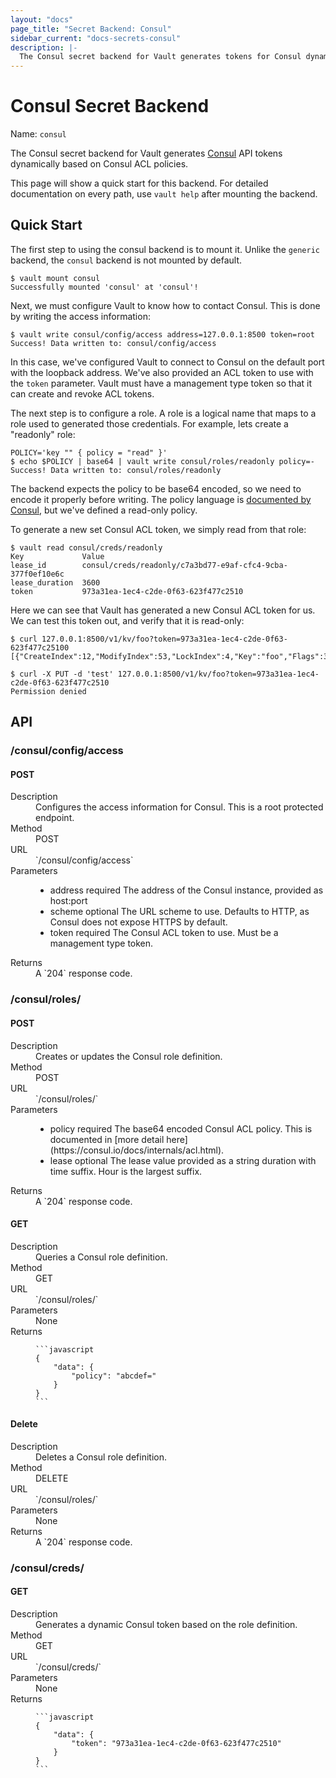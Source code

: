 ```yaml
---
layout: "docs"
page_title: "Secret Backend: Consul"
sidebar_current: "docs-secrets-consul"
description: |-
  The Consul secret backend for Vault generates tokens for Consul dynamically.
---
```


# Consul Secret Backend

Name: `consul`

The Consul secret backend for Vault generates
[Consul](http://consul.io)
API tokens dynamically based on Consul ACL policies.

This page will show a quick start for this backend. For detailed documentation
on every path, use `vault help` after mounting the backend.

## Quick Start

The first step to using the consul backend is to mount it.
Unlike the `generic` backend, the `consul` backend is not mounted by default.

```
$ vault mount consul
Successfully mounted 'consul' at 'consul'!
```

Next, we must configure Vault to know how to contact Consul.
This is done by writing the access information:

```
$ vault write consul/config/access address=127.0.0.1:8500 token=root
Success! Data written to: consul/config/access
```

In this case, we've configured Vault to connect to Consul
on the default port with the loopback address. We've also provided
an ACL token to use with the `token` parameter. Vault must have a management
type token so that it can create and revoke ACL tokens.

The next step is to configure a role. A role is a logical name that maps
to a role used to generated those credentials. For example, lets create
a "readonly" role:

```
POLICY='key "" { policy = "read" }'
$ echo $POLICY | base64 | vault write consul/roles/readonly policy=-
Success! Data written to: consul/roles/readonly
```

The backend expects the policy to be base64 encoded, so we need to encode
it properly before writing. The policy language is
[documented by Consul](https://consul.io/docs/internals/acl.html), but we've defined a read-only policy.

To generate a new set Consul ACL token, we simply read from that role:

```
$ vault read consul/creds/readonly
Key           	Value
lease_id      	consul/creds/readonly/c7a3bd77-e9af-cfc4-9cba-377f0ef10e6c
lease_duration	3600
token         	973a31ea-1ec4-c2de-0f63-623f477c2510
```

Here we can see that Vault has generated a new Consul ACL token for us.
We can test this token out, and verify that it is read-only:

```
$ curl 127.0.0.1:8500/v1/kv/foo?token=973a31ea-1ec4-c2de-0f63-623f477c25100
[{"CreateIndex":12,"ModifyIndex":53,"LockIndex":4,"Key":"foo","Flags":3304740253564472344,"Value":"YmF6"}]

$ curl -X PUT -d 'test' 127.0.0.1:8500/v1/kv/foo?token=973a31ea-1ec4-c2de-0f63-623f477c2510
Permission denied
```

## API

### /consul/config/access
#### POST

<dl class="api">
  <dt>Description</dt>
  <dd>
    Configures the access information for Consul.
    This is a root protected endpoint.
  </dd>

  <dt>Method</dt>
  <dd>POST</dd>

  <dt>URL</dt>
  <dd>`/consul/config/access`</dd>

  <dt>Parameters</dt>
  <dd>
    <ul>
      <li>
        <span class="param">address</span>
        <span class="param-flags">required</span>
        The address of the Consul instance, provided as host:port
      </li>
      <li>
        <span class="param">scheme</span>
        <span class="param-flags">optional</span>
        The URL scheme to use. Defaults to HTTP, as Consul does not expose HTTPS by default.
      </li>
      <li>
        <span class="param">token</span>
        <span class="param-flags">required</span>
        The Consul ACL token to use. Must be a management type token.
      </li>
    </ul>
  </dd>

  <dt>Returns</dt>
  <dd>
    A `204` response code.
  </dd>
</dl>

### /consul/roles/
#### POST

<dl class="api">
  <dt>Description</dt>
  <dd>
    Creates or updates the Consul role definition.
  </dd>

  <dt>Method</dt>
  <dd>POST</dd>

  <dt>URL</dt>
  <dd>`/consul/roles/<name>`</dd>

  <dt>Parameters</dt>
  <dd>
    <ul>
      <li>
        <span class="param">policy</span>
        <span class="param-flags">required</span>
        The base64 encoded Consul ACL policy. This is documented in [more detail here](https://consul.io/docs/internals/acl.html).
      </li>
      <li>
        <span class="param">lease</span>
        <span class="param-flags">optional</span>
        The lease value provided as a string duration with time suffix. Hour is the largest suffix.
      </li>
    </ul>
  </dd>

  <dt>Returns</dt>
  <dd>
    A `204` response code.
  </dd>
</dl>

#### GET

<dl class="api">
  <dt>Description</dt>
  <dd>
    Queries a Consul role definition.
  </dd>

  <dt>Method</dt>
  <dd>GET</dd>

  <dt>URL</dt>
  <dd>`/consul/roles/<name>`</dd>

  <dt>Parameters</dt>
  <dd>
     None
  </dd>

  <dt>Returns</dt>
  <dd>

    ```javascript
    {
        "data": {
            "policy": "abcdef="
        }
    }
    ```

  </dd>
</dl>

#### Delete

<dl class="api">
  <dt>Description</dt>
  <dd>
    Deletes a Consul role definition.
  </dd>

  <dt>Method</dt>
  <dd>DELETE</dd>

  <dt>URL</dt>
  <dd>`/consul/roles/<name>`</dd>

  <dt>Parameters</dt>
  <dd>
     None
  </dd>

  <dt>Returns</dt>
  <dd>
    A `204` response code.
  </dd>
</dl>

### /consul/creds/
#### GET

<dl class="api">
  <dt>Description</dt>
  <dd>
    Generates a dynamic Consul token based on the role definition.
  </dd>

  <dt>Method</dt>
  <dd>GET</dd>

  <dt>URL</dt>
  <dd>`/consul/creds/<name>`</dd>

  <dt>Parameters</dt>
  <dd>
     None
  </dd>

  <dt>Returns</dt>
  <dd>

    ```javascript
    {
        "data": {
            "token": "973a31ea-1ec4-c2de-0f63-623f477c2510"
        }
    }
    ```

  </dd>
</dl>


